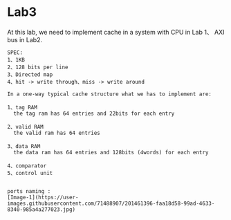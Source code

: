 # Lab3
At this lab, we need to implement cache in a system with CPU in Lab 1、 AXI bus in Lab2.

    SPEC:
    1、1KB
    2、128 bits per line
    3、Directed map
    4、hit -> write through、miss -> write around

    In a one-way typical cache structure what we has to implement are:

    1、tag RAM
      the tag ram has 64 entries and 22bits for each entry

    2、valid RAM
      the valid ram has 64 entries

    3、data RAM
      the data ram has 64 entries and 128bits (4words) for each entry

    4、comparator
    5、control unit
    
    
    ports naming :
    [Image-1](https://user-images.githubusercontent.com/71488907/201461396-faa18d58-99ad-4633-8340-985a4a277023.jpg)


